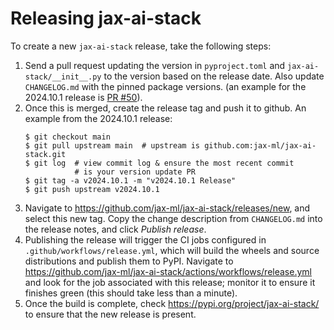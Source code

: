 # Releasing jax-ai-stack

To create a new `jax-ai-stack` release, take the following steps:

1. Send a pull request updating the version in `pyproject.toml` and
   `jax-ai-stack/__init__.py` to the version based on the release date.
   Also update `CHANGELOG.md` with the pinned package versions.
   (an example for the 2024.10.1 release is [PR #50]).
2. Once this is merged, create the release tag and push it to github. An
   example from the 2024.10.1 release:
   ```
   $ git checkout main
   $ git pull upstream main  # upstream is github.com:jax-ml/jax-ai-stack.git
   $ git log  # view commit log & ensure the most recent commit
              # is your version update PR
   $ git tag -a v2024.10.1 -m "v2024.10.1 Release"
   $ git push upstream v2024.10.1
   ```
3. Navigate to https://github.com/jax-ml/jax-ai-stack/releases/new, and select
   this new tag. Copy the change description from `CHANGELOG.md` into the
   release notes, and click *Publish release*.
4. Publishing the release will trigger the CI jobs configured in
   `.github/workflows/release.yml`, which will build the wheels and source
   distributions and publish them to PyPI. Navigate to
   https://github.com/jax-ml/jax-ai-stack/actions/workflows/release.yml and
   look for the job associated with this release; monitor it to ensure it
   finishes green (this should take less than a minute).
5. Once the build is complete, check https://pypi.org/project/jax-ai-stack/
   to ensure that the new release is present.

[PR #50]: https://github.com/jax-ml/jax-ai-stack/pull/50

